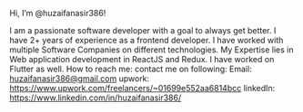 Hi, I’m @huzaifanasir386!

I am a passionate software developer with a goal to always get better. I have 2+ years of experience as a frontend developer. I have worked with multiple Software Companies on different technologies.
My Expertise lies in Web application development in ReactJS and Redux. I have worked on Flutter as well.
How to reach me: contact me on following:
      Email: huzaifanasir386@gmail.com
      upwork: https://www.upwork.com/freelancers/~01699e552aa6814bcc
      linkedIn: https://www.linkedin.com/in/huzaifanasir386/
